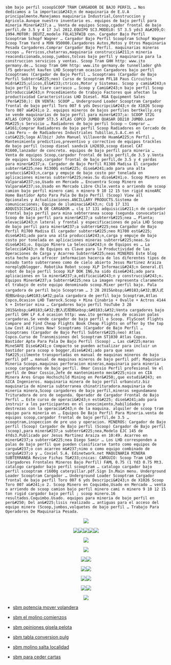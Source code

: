 
```
sbm bajo perfil scoopSCOOP TRAM CARGADOR DE BAJO PERFIL … Nos dedicamos a la importaci&#243;n de maquinaria de E.U.A principalmente.Manejamos maquinaria Industrial,Construccion y Agricola.Aunque nuestro inventario es. equipos de bajo perfil para mineria Miner&#237;a … Venta de equipos Scoop,cgador frontal de bajo perfil,de 3.5 y 4 17 Jul 2012.EQUIPO SC3.MODELO: ST 3.5 yds3 A&#209;O: 1994.MOTOR: DEUTZ,modelo F8L413FWIB con. Cargador Bajo Perfil Scooptram Schopf Wagner … Cargador Bajo Perfil Scooptram Schopf Wagner Scoop Tram Yard a MXN 950000.Cargadores Autos,Motos y Otros Maquinaria Pesada Cargadores.Comprar Cargador Bajo Perfil. maquinarias mineras sccops … Ferricos,chatarras,maquinaria construcci&#211;n mineria reacondicionada,scoop,jumbos,tolvas bajo perfil y maquinaria para la construccion servicios y ventas. Scoop Tram GHH http: www.ito germany.de.… Scoop Tram GHH http: www.ito germany.de tunnellader ghh lf5 gebraucht kaufen LHD Scooptram ocasion Cargadores bajo perfil Scooptrams (Cargador de Bajo Perfil … Scooptrams (Cargador de Bajo Perfil Subterr&#225;neo) Curso de Scooptram PFL18 Paus Circuitos Hidr&#225;ulicos,El&#233;ctricos,Motor y Sistemas. Scoop y cami&#243;n bajo perfil by tiare carrasco … Scoop y Cami&#243;n bajo perfil Scoop Introducci&#243;n Procedimiento de trabajo Factores que afectan la productividad Caracteristicas LHD Diesel. RGA Equipment Sales (Per&#250;): EN VENTA: SCOOP … Underground Loader Scooptram Cargador frontal de bajo perfil Toro 007 6 yds Descripci&#243;n de X1026 Scoop Toro 007 a&#241;o 2. equipos mineros de bajos perfiles bertkelly.org se vende maquinarias de bajo perfil para miner&#237;a: SCOOP ST2G ATLAS COPCO SCOOP ST3.5 ATLAS COPCO JUMBO QUASAR DD210 JUMBO.Leer M&#225;s Servicio … Radiadores de bajo perfil Scoop — Comprar … &#161;Comprar Radiadores de bajo perfil Scoop Radiadores en Cercado de Lima Peru — de Radiadores Industriales Tubillas,S.A.C.en el cat&#225;logo Allbiz! John Manuel Villaverde Huam&#225;n Perfil … Mantenimiento predictivo,preventivo y correctivo de equipos trackles de bajo perfil (scoop diesel sandvik LH203D,scoop diesel CAT R1600,lanzador de concreto. equipos de bajo perfil para mineria … Venta de equipos Scoop,cargador frontal de bajo perfil,de 3.5 y.Venta de equipos Scoop,cargador frontal de bajo perfil,de 3.5 y 4 yardas para miner&#237;a. Cargador de Bajo Perfil R1300 Madisa El cargador subterr&#225;neo R1300G est&#225; dise&#241;ado para una alta producci&#243;n,carga y empuje de bajo costo por tonelada en aplicaciones mineras subterr&#225;neas.Su dise&#241;o. Scoop Minero en Valpara&#237;so,Usado en Mercado … Encuentra Scoop Minero en Valpara&#237;so,Usado en Mercado Libre Chile.venta o arriendo de scoop camion bajo perfil minero cami n minero 9 10 12 15 ton rigid mineARC Home Bastidor Apto Para Pala De Bajo Perfil (Scoop) View all Opcionales y Actualizaciones.ANCILLARY PRODUCTS.Sistema de comunicaciones; Equipo de iluminaci&#243;n; CLQ 17 131 ADQUISICI&#211;N DE CARGADOR … clq 17 131 adquisici&#211;n de cargador frontal bajo perfil para mina sebterranea scoop (segunda convocatoria) Scoop de bajo perfil para miner&#237;a subterr&#225;nea … Planta; elevaci&#243;n lateral y frontal y especificaciones de pala LHD Scoop de bajo perfil para miner&#237;a subterr&#225;nea Cargador de Bajo Perfil R1700 Madisa El cargador subterr&#225;neo R1700 est&#225; dise&#241;ado para una alta producci&#243;n,carga y empuje de bajo costo por tonelada en aplicaciones mineras subterr&#225;neas.Su dise&#241;o. Equipo Minero La Selecci&#243;n de Equipos es … La Selecci&#243;n de Equipos es Clave para la Productividad de las Operaciones de Carga y Acarreo Subterr&#225;neas MINEROS Este blog esta hecho para ofrecer imformacion hacerca de los diferentes tipos de minado tanto subterraneo como de cielo abierto Jesus Martinez Araiza noreply@blogger. Robotika Robot scoop XLP Informaci&#243;n General.El robot de bajo perfil Scoop XLP DOK ING,ha sido dise&#241;ado para aplicaciones en la miner&#237;a,edificaci&#243;n y construcci&#243;n. Equipos Miner&#237;a Subterr&#225;nea La imagen representa claramente el trabajo de este equipo denominado scoop.Mixer perfil bajo. Pala cargadora de perfil bajo Scooptram … 3 28 2015&nbsp;&#0183;&#32;嵌入式视频&nbsp;&#0183;&#32;pala cargadora de perfil bajo Scooptram,Atlas Copco,Ocasion LHD Tamrock.Scoop + Mina Cinabrio + Ovalle + Actros 4144 k + Interior mina … Cargadores bajo perfil YouTube 3 28 2015&nbsp;&#0183;&#32;嵌入式视频&nbsp;&#0183;&#32;Venta cargadores bajo perfil GHH LF 4.4 ocasion http: www.ito germany.es de ocasion palas cargadoras.Se vende cargador de bajo perfil o Scoop. FlyScoot Flights Compare and Find Cheap Flights Book Cheap Flights on offer by the top Low Cost Airlines Now! Scooptrams (Cargador de Bajo Perfil … Scooptrams (Cargador de Bajo Perfil Subterr&#225;neo) Atlas Copco.Curso de Transmisiones del Scooptram ST1030 Atlas Copco. Bastidor Apto Para Pala De Bajo Perfil (Scoop) … Las c&#225;maras MineSAFE Dise&#241;o Compacto se pueden actualizar para incluir un bastidor para scoop o bogger,dise&#241;ado para que sean f&#225;cilmente transportadas en manual de maquinas mineros de bajo perfil pdf … manual de maquinas mineros de bajo perfil pdf; Maquinaria Mineria Scoops.maquinas perforacion mineras,maquinaria para mineria scoop cargadores de bajo perfil. Omar Cossio Perfil profesional Ve el perfil de Omar Cossio,Jefe de mantenimiento mec&#225;nico en CIA Minera Ares Grupo Hochschild Mining en Per&#250;,que estudi&#243; en GICA Ingenieros. maquinaria minera de bajo perfil urbancutz.biz maquinaria de mineria subterranea chinatrituradora.maquinaria de mineria minera,Scoop cargadores de bajo perfil,mineras segundamano Trituradora de oro de segunda. Operador de Cargador Frontal de Bajo Perfil … Este curso de operaci&#243;n est&#225; dise&#241;ado para instruir a los participantes en el conocimiento,habilidades y destrezas con la operaci&#243;n de la maquina. alquiler de scoop tram equipo para mineria en … Equipos De Bajo Perfil Para Mineria.venta de equipos scoop,cargador frontal de bajo perfil,de 3.5 … scooptram,inspeccion de pre uso y operacion. MINEROS: Cargador de Bajo perfil (Scoop) Cargador de Bajo perfil (Scoop) Cargador de Bajo perfil (scoop),para miner&#237;a subterr&#225;nea,Modelo EJC 145 de 4Yds3.Publicado por Jesus Martinez Araiza en 10:49. Acarreo en miner&#237;a subterr&#225;nea Diego Samir … Los LHD corresponden a palas de bajo perfil que pueden clasificarse tanto como equipos de cargu&#237;o con acarreo m&#237;nimo o como equipo combinado de cargu&#237;o y … Coviel S.A. Edinetwork.net MAQUINARIA MINERA SUBTERRANEA Revise Fichas T&#233;cnicas: CARGUIO: Scoop Tram LHD (Cargadores Frontales Mineros Bajo Perfil) FAML 0.75 (1 Yd3 0.75 Mt3. catalogo cargador bajo perfil scooptram … catalogo cargador bajo perfil scooptram r1600g caterpillar.pdf.Sign In.Main menu. Underground Loader Scooptram Cargador … Underground Loader Scooptram Cargador frontal de bajo perfil Toro 007 6 yds Descripci&#243;n de X1026 Scoop Toro 007 a&#241;o 2. Scoop Minero en Coquimbo,Usado en Mercado … venta o arriendo de scoop camion bajo perfil minero cami n minero 9 10 12 15 ton rigid cargador bajo perfil ; scoop minero.16 resultados.Coquimbo.Usado. equipos para mineria de bajo perfil en per&#250; Del an&#225;lisis realizado … antiguas para el acceso del equipo minero (Scoop,jumbos,volquetes de bajo perfil … Trabajo Para Operadores De Maquinaria Pesada. 
```

<div align="center">

<a href="https://es-crusher.shibang-china.com/github&k=sbm+bajo+perfil+scoop"><img src="https://static.shibang-china.com/es/crusher/logo.jpg"></a>

<a href="https://es-crusher.shibang-china.com/github&k=sbm+bajo+perfil+scoop"><img src="https://static.shibang-china.com/es/crusher/index.jpg"></a><a href="https://es-crusher.shibang-china.com/material.htmlgithub&k=sbm+bajo+perfil+scoop"><img src="https://static.shibang-china.com/es/crusher/material.jpg"></a><a href="https://es-crusher.shibang-china.com/application.htmlgithub&k=sbm+bajo+perfil+scoop"><img src="https://static.shibang-china.com/es/crusher/application.jpg"></a><a href="https://es-crusher.shibang-china.com/aboutus.htmlgithub&k=sbm+bajo+perfil+scoop"><img src="https://static.shibang-china.com/es/crusher/aboutus.jpg"></a><a href="https://es-crusher.shibang-china.com/contact.htmlgithub&k=sbm+bajo+perfil+scoop"><img src="https://static.shibang-china.com/es/crusher/contact.jpg"></a>

<a href="https://es-crusher.shibang-china.com/github&k=sbm+bajo+perfil+scoop"><img src="https://static.shibang-china.com/es/crusher/banner.jpg"></a>

<a href="https://swt.shibang-china.com/github&k=sbm+bajo+perfil+scoop"><img src="https://static.shibang-china.com/es/crusher/text.jpg"></a>

<a href="https://swt.shibang-china.com/github&k=sbm+bajo+perfil+scoop"><img src="https://static.shibang-china.com/es/crusher/chat.jpg"></a><a href="https://es-crusher.shibang-china.com/contact.htmlgithub&k=sbm+bajo+perfil+scoop"><img src="https://static.shibang-china.com/es/crusher/message.jpg"></a>

<a href="https://es-crusher.shibang-china.com/products/pe.htmlgithub&k=sbm+bajo+perfil+scoop"><img src="https://static.shibang-china.com/es/crusher/pe.jpg"></a><a href="https://es-crusher.shibang-china.com/products/pf.htmlgithub&k=sbm+bajo+perfil+scoop"><img src="https://static.shibang-china.com/es/crusher/pf.jpg"></a>

<a href="https://es-crusher.shibang-china.com/products/hpt.htmlgithub&k=sbm+bajo+perfil+scoop"><img src="https://static.shibang-china.com/es/crusher/hpt.jpg"></a><a href="https://es-crusher.shibang-china.com/products/vsi.htmlgithub&k=sbm+bajo+perfil+scoop"><img src="https://static.shibang-china.com/es/crusher/vsi.jpg"></a>

<a href="https://es-crusher.shibang-china.com/products/klv.htmlgithub&k=sbm+bajo+perfil+scoop"><img src="https://static.shibang-china.com/es/crusher/klv.jpg"></a><a href="https://es-crusher.shibang-china.com/products/portable.htmlgithub&k=sbm+bajo+perfil+scoop"><img src="https://static.shibang-china.com/es/crusher/portable.jpg"></a>

<a href="https://swt.shibang-china.com/github&k=sbm+bajo+perfil+scoop"><img src="https://static.shibang-china.com/es/crusher/case.jpg"></a>

</div>


* [sbm potencia mover volandera](sbm%20potencia%20mover%20volandera.md)

* [sbm el molino comienzos](sbm%20el%20molino%20comienzos.md)

* [sbm opiniones gisela pelota](sbm%20opiniones%20gisela%20pelota.md)

* [sbm tabla conversion pulg](sbm%20tabla%20conversion%20pulg.md)

* [sbm molino salta localidad](sbm%20molino%20salta%20localidad.md)

* [sbm para ceder cartas](sbm%20para%20ceder%20cartas.md)